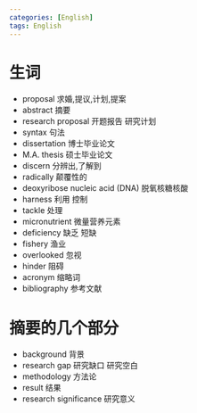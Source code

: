 ```yaml
---
categories: [English]
tags: English
---
```




# 生词

-   proposal 求婚,提议,计划,提案
-   abstract 摘要
-   research proposal 开题报告 研究计划
-   syntax 句法
-   dissertation 博士毕业论文
-   M.A. thesis 硕士毕业论文
-   discern 分辨出,了解到
-   radically 颠覆性的
-   deoxyribose nucleic acid (DNA) 脱氧核糖核酸
-   harness 利用 控制
-   tackle 处理
-   micronutrient 微量营养元素
-   deficiency 缺乏 短缺
-   fishery 渔业
-   overlooked 忽视
-   hinder 阻碍
-   acronym 缩略词
-   bibliography 参考文献





# 摘要的几个部分

-   background 背景
-   research gap 研究缺口 研究空白
-   methodology 方法论
-   result 结果
-   research significance 研究意义



